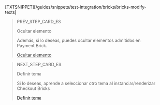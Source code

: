 [TXTSNIPPET][/guides/snippets/test-integration/bricks/bricks-modify-texts]

> PREV_STEP_CARD_ES
>
> Ocultar elemento
>
> Además, si lo deseas, puedes ocultar elementos admitidos en Payment Brick.
>
> [Ocultar elemento](/developers/es/docs/checkout-bricks/payment-brick/additional-customization/hide-element)

> NEXT_STEP_CARD_ES
>
> Definir tema
>
> Si lo deseas, aprende a seleccionar otro tema al instanciar/renderizar Checkout Bricks
>
> [Definir tema](/developers/es/docs/checkout-bricks/payment-brick/additional-content/set-theme)